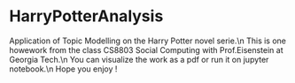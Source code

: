 # HarryPotterAnalysis
Application of Topic Modelling on the Harry Potter novel serie.\n
This is one howework from the class CS8803 Social Computing with Prof.Eisenstein at Georgia Tech.\n
You can visualize the work as a pdf or run it on jupyter notebook.\n
Hope you enjoy !
